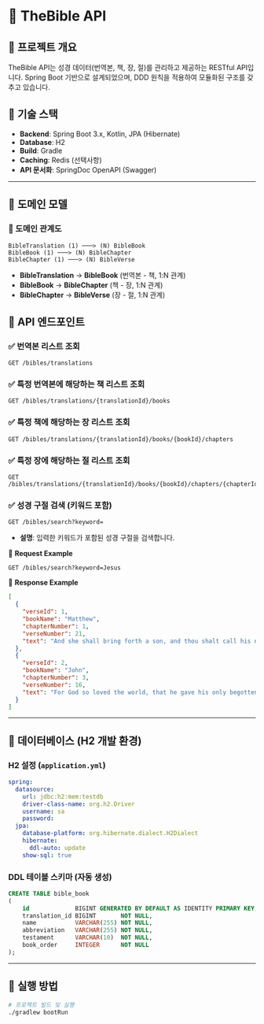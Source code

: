 # 📖 TheBible API

## 📌 프로젝트 개요

TheBible API는 성경 데이터(번역본, 책, 장, 절)를 관리하고 제공하는 RESTful API입니다.
Spring Boot 기반으로 설계되었으며, DDD 원칙을 적용하여 모듈화된 구조를 갖추고 있습니다.

## 📌 기술 스택

- **Backend**: Spring Boot 3.x, Kotlin, JPA (Hibernate)
- **Database**: H2
- **Build**: Gradle
- **Caching**: Redis (선택사항)
- **API 문서화**: SpringDoc OpenAPI (Swagger)

---

## 📌 도메인 모델

### **📍 도메인 관계도**

```
BibleTranslation (1) ───> (N) BibleBook
BibleBook (1) ───> (N) BibleChapter
BibleChapter (1) ───> (N) BibleVerse
```

- **BibleTranslation** → **BibleBook** (번역본 - 책, 1:N 관계)
- **BibleBook** → **BibleChapter** (책 - 장, 1:N 관계)
- **BibleChapter** → **BibleVerse** (장 - 절, 1:N 관계)

## 📌 API 엔드포인트

### ✅ 번역본 리스트 조회

```
GET /bibles/translations
```

### ✅ 특정 번역본에 해당하는 책 리스트 조회

```
GET /bibles/translations/{translationId}/books
```

### ✅ 특정 책에 해당하는 장 리스트 조회

```
GET /bibles/translations/{translationId}/books/{bookId}/chapters
```

### ✅ 특정 장에 해당하는 절 리스트 조회

```
GET /bibles/translations/{translationId}/books/{bookId}/chapters/{chapterId}/verses
```

### ✅ 성경 구절 검색 (키워드 포함)

```
GET /bibles/search?keyword=
```

- **설명**: 입력한 키워드가 포함된 성경 구절을 검색합니다.

📌 **Request Example**

```http
GET /bibles/search?keyword=Jesus
```

📌 **Response Example**

```json
[
  {
    "verseId": 1,
    "bookName": "Matthew",
    "chapterNumber": 1,
    "verseNumber": 21,
    "text": "And she shall bring forth a son, and thou shalt call his name Jesus..."
  },
  {
    "verseId": 2,
    "bookName": "John",
    "chapterNumber": 3,
    "verseNumber": 16,
    "text": "For God so loved the world, that he gave his only begotten Son..."
  }
]
```

---

## 📌 데이터베이스 (H2 개발 환경)

### **H2 설정 (`application.yml`)**

```yaml
spring:
  datasource:
    url: jdbc:h2:mem:testdb
    driver-class-name: org.h2.Driver
    username: sa
    password:
  jpa:
    database-platform: org.hibernate.dialect.H2Dialect
    hibernate:
      ddl-auto: update
    show-sql: true
```

### **DDL 테이블 스키마 (자동 생성)**

```sql
CREATE TABLE bible_book
(
    id             BIGINT GENERATED BY DEFAULT AS IDENTITY PRIMARY KEY,
    translation_id BIGINT       NOT NULL,
    name           VARCHAR(255) NOT NULL,
    abbreviation   VARCHAR(255) NOT NULL,
    testament      VARCHAR(10)  NOT NULL,
    book_order     INTEGER      NOT NULL
);
```

---

## 📌 실행 방법

```bash
# 프로젝트 빌드 및 실행
./gradlew bootRun
```
